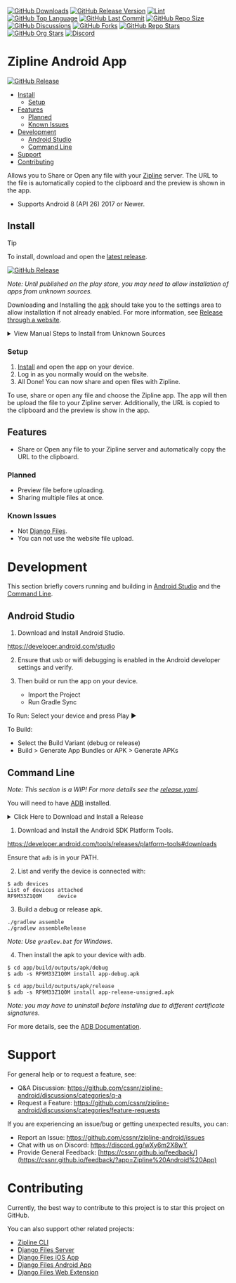 [![GitHub Downloads](https://img.shields.io/github/downloads/cssnr/zipline-android/total?logo=github)](https://github.com/cssnr/zipline-android/releases/latest/download/zipline.apk)
[![GitHub Release Version](https://img.shields.io/github/v/release/cssnr/zipline-android?logo=github)](https://github.com/cssnr/zipline-android/releases/latest)
[![Lint](https://img.shields.io/github/actions/workflow/status/cssnr/zipline-android/lint.yaml?logo=github&logoColor=white&label=lint)](https://github.com/cssnr/zipline-android/actions/workflows/lint.yaml)
[![GitHub Top Language](https://img.shields.io/github/languages/top/cssnr/zipline-android?logo=htmx)](https://github.com/cssnr/zipline-android)
[![GitHub Last Commit](https://img.shields.io/github/last-commit/cssnr/zipline-android?logo=github&label=updated)](https://github.com/cssnr/zipline-android/graphs/commit-activity)
[![GitHub Repo Size](https://img.shields.io/github/repo-size/cssnr/zipline-android?logo=bookstack&logoColor=white&label=repo%20size)](https://github.com/cssnr/zipline-android)
[![GitHub Discussions](https://img.shields.io/github/discussions/cssnr/zipline-android)](https://github.com/cssnr/zipline-android/discussions)
[![GitHub Forks](https://img.shields.io/github/forks/cssnr/zipline-android?style=flat&logo=github)](https://github.com/cssnr/zipline-android/forks)
[![GitHub Repo Stars](https://img.shields.io/github/stars/cssnr/zipline-android?style=flat&logo=github)](https://github.com/cssnr/zipline-android/stargazers)
[![GitHub Org Stars](https://img.shields.io/github/stars/cssnr?style=flat&logo=github&label=org%20stars)](https://cssnr.com/)
[![Discord](https://img.shields.io/discord/899171661457293343?logo=discord&logoColor=white&label=discord&color=7289da)](https://discord.gg/wXy6m2X8wY)

# Zipline Android App

[![GitHub Release](https://img.shields.io/github/v/release/cssnr/zipline-android?style=for-the-badge&logo=android&label=Download%20for%20Android&color=A4C639)](https://github.com/cssnr/zipline-android/releases/latest/download/zipline.apk)

- [Install](#Install)
  - [Setup](#Setup)
- [Features](#Features)
  - [Planned](#Planned)
  - [Known Issues](#Known-Issues)
- [Development](#Development)
  - [Android Studio](#Android-Studio)
  - [Command Line](#Command-Line)
- [Support](#Support)
- [Contributing](#Contributing)

Allows you to Share or Open any file with your [Zipline](https://github.com/diced/zipline) server.
The URL to the file is automatically copied to the clipboard and the preview is shown in the app.

- Supports Android 8 (API 26) 2017 or Newer.

## Install

> [!TIP]  
> To install, download and open the [latest release](https://github.com/cssnr/zipline-android/releases/latest).
>
> [![GitHub Release](https://img.shields.io/github/v/release/cssnr/zipline-android?style=for-the-badge&logo=android&label=Download%20for%20Android&color=A4C639)](https://github.com/cssnr/zipline-android/releases/latest/download/zipline.apk)

_Note: Until published on the play store, you may need to allow installation of apps from unknown sources._

Downloading and Installing the [apk](https://github.com/cssnr/zipline-android/releases/latest/download/zipline.apk)
should take you to the settings area to allow installation if not already enabled.
For more information, see [Release through a website](https://developer.android.com/studio/publish#publishing-website).

<details><summary>View Manual Steps to Install from Unknown Sources</summary>

1. Go to your device settings.
2. Search for "Install unknown apps" or similar.
3. Choose the app you will install the apk file from.
   - Select your web browser to install directly from it.
   - Select your file manager to open it, locate the apk and install from there.
4. Download the [Latest Release](https://github.com/cssnr/zipline-android/releases/latest/download/zipline.apk).
5. Open the download apk in the app you selected in step #3.
6. Choose Install and Accept any Play Protect notifications.
7. The app is now installed. Proceed to the [Setup](#Setup) section below.

</details>

### Setup

1. [Install](#Install) and open the app on your device.
2. Log in as you normally would on the website.
3. All Done! You can now share and open files with Zipline.

To use, share or open any file and choose the Zipline app.
The app will then be upload the file to your Zipline server.
Additionally, the URL is copied to the clipboard and the preview is show in the app.

## Features

- Share or Open any file to your Zipline server and automatically copy the URL to the clipboard.

### Planned

- Preview file before uploading.
- Sharing multiple files at once.

### Known Issues

- Not [Django Files](https://github.com/django-files).
- You can not use the website file upload.

# Development

This section briefly covers running and building in [Android Studio](#Android-Studio) and the [Command Line](#Command-Line).

## Android Studio

1. Download and Install Android Studio.

https://developer.android.com/studio

2. Ensure that usb or wifi debugging is enabled in the Android developer settings and verify.

3. Then build or run the app on your device.
   - Import the Project
   - Run Gradle Sync

To Run: Select your device and press Play ▶️

To Build:

- Select the Build Variant (debug or release)
- Build > Generate App Bundles or APK > Generate APKs

## Command Line

_Note: This section is a WIP! For more details see the [release.yaml](.github/workflows/release.yaml)._

You will need to have [ADB](https://developer.android.com/tools/adb) installed.

<details><summary>Click Here to Download and Install a Release</summary>

```shell
$ wget https://github.com/cssnr/zipline-android/releases/latest/download/zipline.apk
$ ls
zipline.apk

$ which adb
C:\Users\Shane\Android\sdk\platform-tools\adb.EXE

$ adb devices
List of devices attached
RF9M33Z1Q0M     device

$ adb -s RF9M33Z1Q0M install zipline.apk
Performing Incremental Install
Serving...
All files should be loaded. Notifying the device.
Success
Install command complete in 917 ms
```

See below for more details...

</details>

1. Download and Install the Android SDK Platform Tools.

https://developer.android.com/tools/releases/platform-tools#downloads

Ensure that `adb` is in your PATH.

2. List and verify the device is connected with:

```shell
$ adb devices
List of devices attached
RF9M33Z1Q0M     device
```

3. Build a debug or release apk.

```shell
./gradlew assemble
./gradlew assembleRelease
```

_Note: Use `gradlew.bat` for Windows._

4. Then install the apk to your device with adb.

```shell
$ cd app/build/outputs/apk/debug
$ adb -s RF9M33Z1Q0M install app-debug.apk
```

```shell
$ cd app/build/outputs/apk/release
$ adb -s RF9M33Z1Q0M install app-release-unsigned.apk
```

_Note: you may have to uninstall before installing due to different certificate signatures._

For more details, see the [ADB Documentation](https://developer.android.com/tools/adb#move).

# Support

For general help or to request a feature, see:

- Q&A Discussion: https://github.com/cssnr/zipline-android/discussions/categories/q-a
- Request a Feature: https://github.com/cssnr/zipline-android/discussions/categories/feature-requests

If you are experiencing an issue/bug or getting unexpected results, you can:

- Report an Issue: https://github.com/cssnr/zipline-android/issues
- Chat with us on Discord: https://discord.gg/wXy6m2X8wY
- Provide General Feedback: [https://cssnr.github.io/feedback/](https://cssnr.github.io/feedback/?app=Zipline%20Android%20App)

# Contributing

Currently, the best way to contribute to this project is to star this project on GitHub.

You can also support other related projects:

- [Zipline CLI](https://github.com/cssnr/zipline-cli)
- [Django Files Server](https://github.com/django-files/django-files)
- [Django Files iOS App](https://github.com/django-files/ios-client)
- [Django Files Android App](https://github.com/django-files/android-client)
- [Django Files Web Extension](https://github.com/django-files/web-extension)
